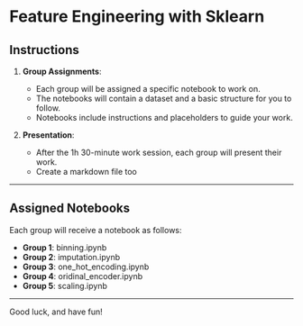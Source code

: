 # **Feature Engineering with Sklearn**


## **Instructions**

1. **Group Assignments**:
   - Each group will be assigned a specific notebook to work on.
   - The notebooks will contain a dataset and a basic structure for you to follow.
   - Notebooks include instructions and placeholders to guide your work.

2. **Presentation**:
   - After the 1h 30-minute work session, each group will present their work.
   - Create a markdown file too
   
---


## **Assigned Notebooks**
Each group will receive a notebook as follows:
- **Group 1**: binning.ipynb
- **Group 2**: imputation.ipynb
- **Group 3**: one_hot_encoding.ipynb
- **Group 4**: oridinal_encoder.ipynb
- **Group 5**: scaling.ipynb 

---



Good luck, and have fun!
